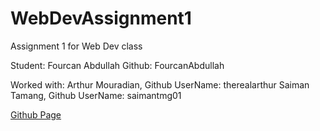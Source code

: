 # WebDevAssignment1
Assignment 1 for Web Dev class

Student: Fourcan Abdullah
Github: FourcanAbdullah

Worked with:
Arthur Mouradian, Github UserName: therealarthur
Saiman Tamang, Github UserName: saimantmg01

[Github Page](https://therealarthur.github.io/PracticalWebDev.github.io)
